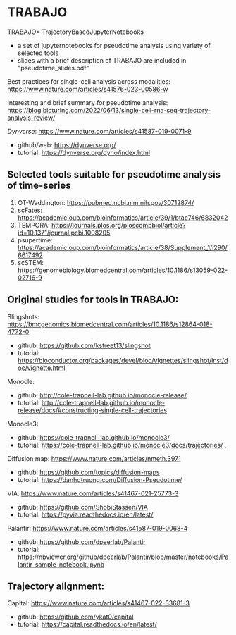 # TRABAJO
TRABAJO= TrajectoryBasedJupyterNotebooks 
- a set of jupyternotebooks for pseudotime analysis using variety of selected tools
- slides with a brief description of TRABAJO are included in "pseudotime_slides.pdf"



Best practices for single-cell analysis across modalities:
https://www.nature.com/articles/s41576-023-00586-w

Interesting and brief summary for pseudotime analysis:
https://blog.bioturing.com/2022/06/13/single-cell-rna-seq-trajectory-analysis-review/

*Dynverse*:     https://www.nature.com/articles/s41587-019-0071-9
- github/web:   https://dynverse.org/
- tutorial:     https://dynverse.org/dyno/index.html


Selected tools suitable for pseudotime analysis of time-series
--------------------------------------------------------------
1) OT-Waddington:   https://pubmed.ncbi.nlm.nih.gov/30712874/
2) scFates:         https://academic.oup.com/bioinformatics/article/39/1/btac746/6832042
3) TEMPORA:         https://journals.plos.org/ploscompbiol/article?id=10.1371/journal.pcbi.1008205
4) psupertime:      https://academic.oup.com/bioinformatics/article/38/Supplement_1/i290/6617492
5) scSTEM:          https://genomebiology.biomedcentral.com/articles/10.1186/s13059-022-02716-9

Original studies for tools in TRABAJO:
----------------------------------------
Slingshots:         https://bmcgenomics.biomedcentral.com/articles/10.1186/s12864-018-4772-0
  - github:         https://github.com/kstreet13/slingshot
  - tutorial:       https://bioconductor.org/packages/devel/bioc/vignettes/slingshot/inst/doc/vignette.html

Monocle:
  - github:         http://cole-trapnell-lab.github.io/monocle-release/
  - tutorial:       http://cole-trapnell-lab.github.io/monocle-release/docs/#constructing-single-cell-trajectories
  
Monocle3:
  - github:         https://cole-trapnell-lab.github.io/monocle3/
  - tutorial:       https://cole-trapnell-lab.github.io/monocle3/docs/trajectories/ ,
  
Diffusion map:     https://www.nature.com/articles/nmeth.3971
  - github:        https://github.com/topics/diffusion-maps
  - tutorial:      https://danhdtruong.com/Diffusion-Pseudotime/

VIA:              https://www.nature.com/articles/s41467-021-25773-3
  - github:       https://github.com/ShobiStassen/VIA
  - tutorial:     https://pyvia.readthedocs.io/en/latest/
  
Palantir:        https://www.nature.com/articles/s41587-019-0068-4
  - github:     https://github.com/dpeerlab/Palantir
  - tutorial:   https://nbviewer.org/github/dpeerlab/Palantir/blob/master/notebooks/Palantir_sample_notebook.ipynb

Trajectory alignment:
-----------------------
Capital:       https://www.nature.com/articles/s41467-022-33681-3
  - github:    https://github.com/ykat0/capital
  - tutorial:  https://capital.readthedocs.io/en/latest/


